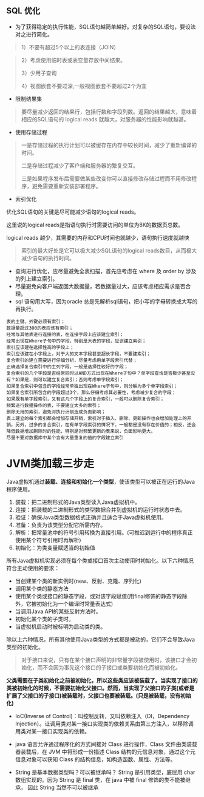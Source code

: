 ## SQL 优化

* 为了获得稳定的执行性能，SQL语句越简单越好。对复杂的SQL语句，要设法对之进行简化。

>  1）不要有超过5个以上的表连接（JOIN）

> 2）考虑使用临时表或表变量存放中间结果。
>
> 3）少用子查询
>
> 4）视图嵌套不要过深,一般视图嵌套不要超过2个为宜



* 限制结果集

>  要尽量减少返回的结果行，包括行数和字段列数。返回的结果越大，意味着相应的SQL语句的 logical reads 就越大，对服务器的性能影响就越甚。

* 使用存储过程

> 一是存储过程的执行计划可以被缓存在内存中较长时间，减少了重新编译的时间。
>
> 二是存储过程减少了客户端和服务器的繁复交互。
>
> 三是如果程序发布后需要做某些改变你可以直接修改存储过程而不用修改程序，避免需要重新安装部署程序。

*  索引优化

优化SQL语句的关键是尽可能减少语句的logical reads。

 这里说的logical reads是指语句执行时需要访问的单位为8K的数据页总数。

logical reads 越少，其需要的内存和CPU时间也就越少，语句执行速度就越快

> 索引的最大好处是它可以极大减少SQL语句的logical reads数目，从而极大减少语句的执行时间。

* 查询进行优化，应尽量避免全表扫描，首先应考虑在 where 及 order by 涉及的列上建立索引。
* 尽量避免向客户端返回大数据量，若数据量过大，应该考虑相应需求是否合理。
* sql 语句用大写，因为oracle 总是先解析sql语句，把小写的字母转换成大写的再执行。

```
表的主键、外键必须有索引； 
数据量超过300的表应该有索引； 
经常与其他表进行连接的表，在连接字段上应该建立索引； 
经常出现在Where子句中的字段，特别是大表的字段，应该建立索引； 
索引应该建在选择性高的字段上； 
索引应该建在小字段上，对于大的文本字段甚至超长字段，不要建索引； 
复合索引的建立需要进行仔细分析，尽量考虑用单字段索引代替； 
正确选择复合索引中的主列字段，一般是选择性较好的字段； 
复合索引的几个字段是否经常同时以AND方式出现在Where子句中？单字段查询是否极少甚至没有？如果是，则可以建立复合索引；否则考虑单字段索引； 
如果复合索引中包含的字段经常单独出现在Where子句中，则分解为多个单字段索引； 
如果复合索引所包含的字段超过3个，那么仔细考虑其必要性，考虑减少复合的字段； 
如果既有单字段索引，又有这几个字段上的复合索引，一般可以删除复合索引； 
频繁进行数据操作的表，不要建立太多的索引； 
删除无用的索引，避免对执行计划造成负面影响； 
表上建立的每个索引都会增加存储开销，索引对于插入、删除、更新操作也会增加处理上的开销。另外，过多的复合索引，在有单字段索引的情况下，一般都是没有存在价值的；相反，还会降低数据增加删除时的性能，特别是对频繁更新的表来说，负面影响更大。 
尽量不要对数据库中某个含有大量重复的值的字段建立索引
```

# JVM类加载三步走

Java虚拟机通过**装载、连接和初始化一个类型**，使该类型可以被正在运行的Java程序使用。

1. 装载：把二进制形式的Java类型读入Java虚拟机中。
2. 连接：把装载的二进制形式的类型数据合并到虚拟机的运行时状态中去。
3. 验证：确保Java类型数据格式正确并且适合于Java虚拟机使用。
4. 准备：负责为该类型分配它所需内存。
5. 解析：把常量池中的符号引用转换为直接引用。(可推迟到运行中的程序真正使用某个符号引用时再解析)
6. 初始化：为类变量赋适当的初始值

所有Java虚拟机实现必须在每个类或接口首次主动使用时初始化。以下六种情况符合主动使用的要求：

- 当创建某个类的新实例时(new、反射、克隆、序列化)
- 调用某个类的静态方法
- 使用某个类或接口的静态字段，或对该字段赋值(用final修饰的静态字段除外，它被初始化为一个编译时常量表达式)
- 当调用Java API的某些反射方法时。
- 初始化某个类的子类时。
- 当虚拟机启动时被标明为启动类的类。

除以上六种情况，所有其他使用Java类型的方式都是被动的，它们不会导致Java类型的初始化。

> 对于接口来说，只有在某个接口声明的非常量字段被使用时，该接口才会初始化，而不会因为事先这个接口的子接口或类要初始化而被初始化。

**父类需要在子类初始化之前被初始化，所以这些类应该被装载了。当实现了接口的类被初始化的时候，不需要初始化父接口。然而，当实现了父接口的子类(或者是扩展了父接口的子接口)被装载时，父接口也要被装载。(只是被装载，没有初始化)**



* IoC(Inverse of Control)：叫控制反转，又叫依赖注入（DI，Dependency Injection）。让调用类对某一接口实现类的依赖关系由第三方注入，以移除调用类对某一接口实现类的依赖。
* java 语言允许通过程序化的方式间接对 Class 进行操作，Class 文件由类装载器装载后，在 JVM 中将形成一份描述 Class 结构的元信息对象，通过这个元信息对象可以获知 Class 的结构信息，如构造函数、属性、方法等。





* String 是基本数据类型吗？可以被继承吗？
  String 是引用类型，底层用 char 数组实现的。因为 String 是 final 类，在 java 中被 final 修饰的类不能被继承，
  因此 String 当然不可以被继承